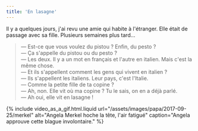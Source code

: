 ```yaml
---
title: 'En lasagne'
---
```


Il y a quelques jours, j'ai revu une amie qui habite à l'étranger. Elle était de passage avec sa fille. Plusieurs semaines plus tard…

<!-- more -->

> — Est-ce que vous voulez du pistou ? Enfin, du pesto ?  
> — Ça s'appelle du pistou ou du pesto ?  
> — Les deux. Il y a un mot en français et l'autre en italien. Mais c'est la même chose.  
> — Et ils s'appellent comment les gens qui vivent en italien ?  
> — Ils s'appellent les italiens. Leur pays, c'est l'Italie.  
> — Comme la petite fille de ta copine ?  
> — Ah, non. Elle vit où ma copine ? Tu le sais, on en a déjà parlé.  
> — Ah oui, elle vit en lasagne !

{% include video_as_a_gif.html.liquid
url="/assets/images/papa/2017-09-25/merkel"
alt="Angela Merkel hoche la tête, l'air fatigué"
caption="Angela approuve cette blague involontaire."
%}
